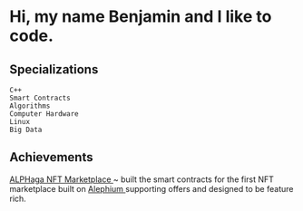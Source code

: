 # Hi, my name Benjamin and I like to code.

## Specializations
`C++` <br/>
`Smart Contracts` <br/>
`Algorithms` <br/>
`Computer Hardware` <br/>
`Linux` <br/>
`Big Data`

## Achievements
<a href="https://alphaga.app"> ALPHaga NFT Marketplace <a/> ~ built the smart contracts for the first NFT marketplace built on <a href="https://alephium.org"> Alephium <a/> supporting offers and designed to be feature rich. <br/>
